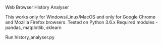 Web Browser History Analyser

This works only for Windows/Linux/MacOS and only for Google Chrome and Mozilla Firefox browsers.
Tested on Python 3.6.x
Required modules - pandas, matplotlib, sklearn

Run history_analyser.py